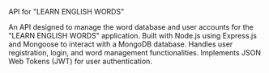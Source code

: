 API for "LEARN ENGLISH WORDS"

An API designed to manage the word database and user accounts for the "LEARN ENGLISH WORDS" application. Built with Node.js using Express.js and Mongoose to interact with a MongoDB database. Handles user registration, login, and word management functionalities. Implements JSON Web Tokens (JWT) for user authentication.

